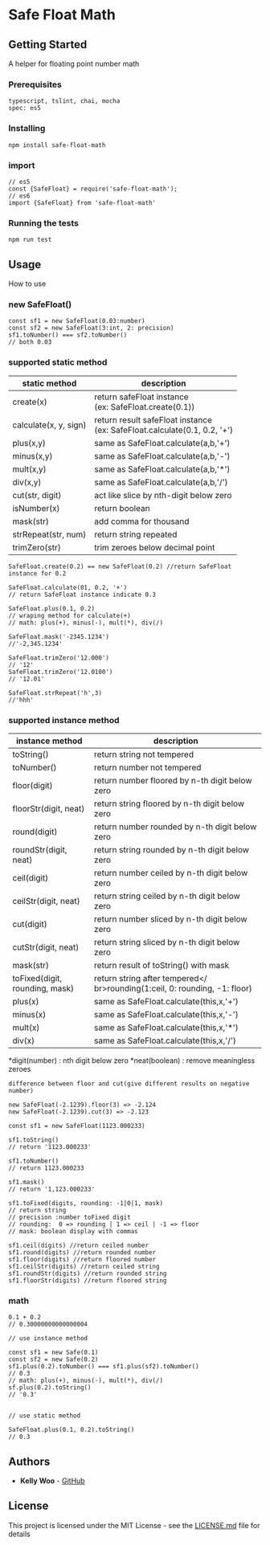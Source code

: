# Safe Float Math

## Getting Started

A helper for floating point number math

### Prerequisites

```
typescript, tslint, chai, mocha
spec: es5
```

### Installing

```
npm install safe-float-math
```

### import

```
// es5
const {SafeFloat} = require('safe-float-math');
// es6
import {SafeFloat} from 'safe-float-math'
```

### Running the tests

```
npm run test
```

## Usage

How to use

### new SafeFloat()
```
const sf1 = new SafeFloat(0.03:number) 
const sf2 = new SafeFloat(3:int, 2: precision)
sf1.toNumber() === sf2.toNumber()
// both 0.03
```

### supported static method

| static method | description |
| ------------- | ------------- |
| create(x)  | return safeFloat instance<br />(ex: SafeFloat.create(0.1)) |
| calculate(x, y, sign)  | return result safeFloat instance<br />(ex: SafeFloat.calculate(0.1, 0.2, '+')  |
|plus(x,y)| same as SafeFloat.calculate(a,b,'+')|
|minus(x,y)| same as SafeFloat.calculate(a,b,'-')|
|mult(x,y)| same as SafeFloat.calculate(a,b,'*')|
|div(x,y)| same as SafeFloat.calculate(a,b,'/')|
|cut(str, digit)| act like slice by nth-digit below zero|
|isNumber(x)| return boolean|
|mask(str)| add comma for thousand |
|strRepeat(str, num)| return string repeated|
|trimZero(str)| trim zeroes below decimal point|

```
SafeFloat.create(0.2) == new SafeFloat(0.2) //return SafeFloat instance for 0.2

SafeFloat.calculate(01, 0.2, '+') 
// return SafeFloat instance indicate 0.3

SafeFloat.plus(0.1, 0.2) 
// wraping method for calculate(+)
// math: plus(+), minus(-), mult(*), div(/)

SafeFloat.mask('-2345.1234')
//'-2,345.1234'

SafeFloat.trimZero('12.000') 
// '12'
SafeFloat.trimZero('12.0100')
// '12.01'

SafeFloat.strRepeat('h',3)
//'hhh'
```

### supported instance method

| instance method | description |
| ------------- | ------------- |
|toString()| return string not tempered|
|toNumber()| return number not tempered|
|floor(digit)| return number floored by n-th digit below zero|
|floorStr(digit, neat)| return string floored by n-th digit below zero|
|round(digit)| return number rounded by n-th digit below zero|
|roundStr(digit, neat)| return string rounded by n-th digit below zero|
|ceil(digit)| return number ceiled by n-th digit below zero|
|ceilStr(digit, neat)| return string ceiled by n-th digit below zero|
|cut(digit)| return number sliced by n-th digit below zero|
|cutStr(digit, neat)|  return string sliced by n-th digit below zero|
|mask(str)| return result of toString() with mask|
|toFixed(digit, rounding, mask)| return string after tempered</ br>rounding(1:ceil, 0: rounding, -1: floor)|
|plus(x)| same as SafeFloat.calculate(this,x,'+')|
|minus(x)| same as SafeFloat.calculate(this,x,'-')|
|mult(x)| same as SafeFloat.calculate(this,x,'*')|
|div(x)| same as SafeFloat.calculate(this,x,'/')|

*digit(number) : nth digit below zero
*neat(boolean) : remove meaningless zeroes

```
difference between floor and cut(give different results on negative number)

new SafeFloat(-2.1239).floor(3) => -2.124
new SafeFloat(-2.1239).cut(3) => -2.123
```

```
const sf1 = new SafeFloat(1123.000233)

sf1.toString() 
// return '1123.000233'

sf1.toNumber() 
// return 1123.000233

sf1.mask() 
// return '1,123.000233'

sf1.toFixed(digits, rounding: -1|0|1, mask) 
// return string
// precision :number toFixed digit
// rounding:  0 => rounding | 1 => ceil | -1 => floor
// mask: boolean display with commas

sf1.ceil(digits) //return ceiled number
sf1.round(digits) //return rounded number
sf1.floor(digits) //return floored number
sf1.ceilStr(digits) //return ceiled string
sf1.roundStr(digits) //return rounded string
sf1.floorStr(digits) //return floored string
```

### math
```
0.1 + 0.2 
// 0.30000000000000004

// use instance method

const sf1 = new Safe(0.1)
const sf2 = new Safe(0.2)
sf1.plus(0.2).toNumber() === sf1.plus(sf2).toNumber()
// 0.3
// math: plus(+), minus(-), mult(*), div(/)
sf.plus(0.2).toString()
// '0.3'


// use static method

SafeFloat.plus(0.1, 0.2).toString()
// 0.3
```

## Authors

* **Kelly Woo** - [GitHub](https://github.com/kellywoo)

## License

This project is licensed under the MIT License - see the [LICENSE.md](https://github.com/kellywoo/safe-float-math/blob/master/README.md) file for details
